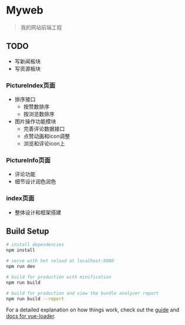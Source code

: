 # Myweb

> 我的网站前端工程

## TODO
* 写新闻板块
* 写资源板块

### PictureIndex页面
* 排序接口
  * 按赞数排序
  * 按浏览数排序
* 图片操作功能模块
  * 完善评论数据接口
  * 点赞动画和icon调整
  * 浏览和评论icon上

### PictureInfo页面
* 评论功能
* 细节设计润色润色

### index页面
* 整体设计和框架搭建



## Build Setup

``` bash
# install dependencies
npm install

# serve with hot reload at localhost:8080
npm run dev

# build for production with minification
npm run build

# build for production and view the bundle analyzer report
npm run build --report
```

For a detailed explanation on how things work, check out the [guide](http://vuejs-templates.github.io/webpack/) and [docs for vue-loader](http://vuejs.github.io/vue-loader).


